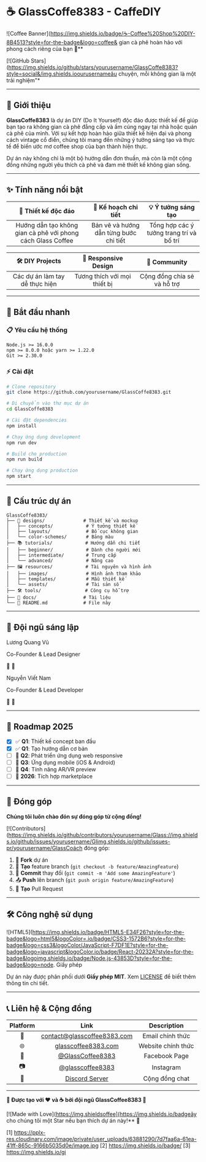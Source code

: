 # ☕ GlassCoffe8383 - CaffeDIY



![Coffee Banner](https://img.shields.io/badge/☕-Coffee%20Shop%20DIY-8B4513?style=for-the-badge&logo=coffee& gian cà phê hoàn hảo với phong cách riêng của bạn 🌟**

[![GitHub Stars](https://img.shields.io/github/stars/yourusername/GlassCoffe8383?style=social&/img.shields.ioourusernameâu chuyện, mỗi không gian là một trải nghiệm"*



---

## 🎯 Giới thiệu

**GlassCoffe8383** là dự án DIY (Do It Yourself) độc đáo được thiết kế để giúp bạn tạo ra không gian cà phê đẳng cấp và ấm cúng ngay tại nhà hoặc quán cà phê của mình. Với sự kết hợp hoàn hảo giữa thiết kế hiện đại và phong cách vintage cổ điển, chúng tôi mang đến những ý tưởng sáng tạo và thực tế để biến ước mơ coffee shop của bạn thành hiện thực.

Dự án này không chỉ là một bộ hướng dẫn đơn thuần, mà còn là một cộng đồng những người yêu thích cà phê và đam mê thiết kế không gian sống.

---

## ✨ Tính năng nổi bật



| 🎨 **Thiết kế độc đáo** | 📐 **Kế hoạch chi tiết** | 💡 **Ý tưởng sáng tạo** |
|:---:|:---:|:---:|
| Hướng dẫn tạo không gian cà phê với phong cách Glass Coffee | Bản vẽ và hướng dẫn từng bước chi tiết | Tổng hợp các ý tưởng trang trí và bố trí |

| 🛠️ **DIY Projects** | 📱 **Responsive Design** | 🌟 **Community** |
|:---:|:---:|:---:|
| Các dự án làm tay dễ thực hiện | Tương thích với mọi thiết bị | Cộng đồng chia sẻ và hỗ trợ |



---

## 🚀 Bắt đầu nhanh

### 📋 Yêu cầu hệ thống
```
Node.js >= 16.0.0
npm >= 8.0.0 hoặc yarn >= 1.22.0
Git >= 2.30.0
```

### ⚡ Cài đặt

```bash
# Clone repository
git clone https://github.com/yourusername/GlassCoffe8383.git

# Di chuyển vào thư mục dự án
cd GlassCoffe8383

# Cài đặt dependencies
npm install

# Chạy ứng dụng development
npm run dev

# Build cho production
npm run build

# Chạy ứng dụng production
npm start
```

---

## 📂 Cấu trúc dự án

```
GlassCoffe8383/
├── 🎨 designs/              # Thiết kế và mockup
│   ├── concepts/            # Ý tưởng thiết kế
│   ├── layouts/             # Bố cục không gian
│   └── color-schemes/       # Bảng màu
├── 📚 tutorials/            # Hướng dẫn chi tiết
│   ├── beginner/            # Dành cho người mới
│   ├── intermediate/        # Trung cấp
│   └── advanced/            # Nâng cao
├── 🖼️ resources/            # Tài nguyên và hình ảnh
│   ├── images/              # Hình ảnh tham khảo
│   ├── templates/           # Mẫu thiết kế
│   └── assets/              # Tài sản số
├── 🛠️ tools/                # Công cụ hỗ trợ
├── 📖 docs/                 # Tài liệu
└── 📄 README.md             # File này
```

---

## 👥 Đội ngũ sáng lập








Lương Quang Vũ

Co-Founder & Lead Designer

📧
💼




Nguyễn Viết Nam

Co-Founder & Lead Developer

📧
💼






---

## 🎯 Roadmap 2025

- [x] ✅ **Q1**: Thiết kế concept ban đầu
- [x] ✅ **Q1**: Tạo hướng dẫn cơ bản
- [ ] 🔄 **Q2**: Phát triển ứng dụng web responsive
- [ ] 📱 **Q3**: Ứng dụng mobile (iOS & Android)
- [ ] 🥽 **Q4**: Tính năng AR/VR preview
- [ ] 🛒 **2026**: Tích hợp marketplace

---

## 🤝 Đóng góp



**Chúng tôi luôn chào đón sự đóng góp từ cộng đồng!**

[![Contributors](https://img.shields.io/github/contributors/yourusername/Glass://img.shields.io/github/issues/yourusername/Glimg.shields.io/github/issues-pr/yourusername/GlassCoách đóng góp:
1. 🍴 **Fork** dự án
2. 🌿 **Tạo** feature branch (`git checkout -b feature/AmazingFeature`)
3. 💾 **Commit** thay đổi (`git commit -m 'Add some AmazingFeature'`)
4. 📤 **Push** lên branch (`git push origin feature/AmazingFeature`)
5. 🔄 **Tạo** Pull Request

---

## 🛠️ Công nghệ sử dụng



![HTML5](https://img.shields.io/badge/HTML5-E34F26?style=for-the-badge&logo=html5&logoColor=.io/badge/CSS3-1572B6?style=for-the-badge&logo=css3&logoColor/JavaScript-F7DF1E?style=for-the-badge&logo=javascript&logoColor.io/badge/React-20232A?style=for-the-badge&logoimg.shields.io/badge/Node.js-43853D?style=for-the-badge&logo=node. Giấy phép

Dự án này được phân phối dưới **Giấy phép MIT**. Xem [LICENSE](LICENSE) để biết thêm thông tin chi tiết.

---

## 📞 Liên hệ & Cộng đồng



| Platform | Link | Description |
|:---:|:---:|:---:|
| 📧 | [contact@glasscoffee8383.com](mailto:contact@glasscoffee8383.com) | Email chính thức |
| 🌐 | [glasscoffee8383.com](https://glasscoffee8383.com) | Website chính thức |
| 📱 | [@GlassCoffee8383](https://facebook.com/GlassCoffee8383) | Facebook Page |
| 📷 | [@glasscoffee8383](https://instagram.com/glasscoffee8383) | Instagram |
| 💬 | [Discord Server](https://discord.gg/glasscoffee8383) | Cộng đồng chat |



---



**🎨 Được tạo với ❤️ và ☕ bởi đội ngũ GlassCoffee8383 🎨**

[![Made with Love](https://img.shieldsoffee](https://img.shields.io/badgeãy cho chúng tôi một Star nếu bạn thích dự án này!** 🌟



[1] https://pplx-res.cloudinary.com/image/private/user_uploads/63881290/7d7faa6a-61ea-41ff-865c-9166b5035d0e/image.jpg
[2] https://img.shields.io/badge/
[3] https://img.shields.io/gi
